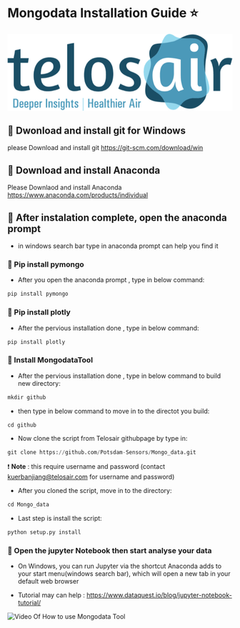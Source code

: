# Mongodata Installation Guide :star:


![Image of Telosair](https://github.com/Potsdam-Sensors/Telosair/blob/main/img/telosair.png)


## :star2: Dwonload and install git for Windows
please Download and install git https://git-scm.com/download/win

## :star2: Download and install Anaconda 
Please Downlaod and install Anaconda  https://www.anaconda.com/products/individual 



## :star2:  After instalation complete, open the anaconda prompt
- in windows search bar type in anaconda prompt can help you find it 

### :dizzy:  Pip install pymongo
   * After you open the anaconda prompt , type in below command:

```python
pip install pymongo
```

### :dizzy:  Pip install plotly
   * After the pervious installation done , type in below command:

```python
pip install plotly
```

### :dizzy:  Install MongodataTool
   * After the pervious installation done , type in below command to build new directory:

```python
mkdir github
```

* then type in below command to move in to the directot you build:

```python
cd github
```

* Now clone the script from Telosair githubpage by type in:

```python
git clone https://github.com/Potsdam-Sensors/Mongo_data.git
```

:exclamation: **Note** : this require username and password (contact kuerbanjiang@telosair.com for username and password)

* After you cloned the script, move in to the directory:

```python
cd Mongo_data
```

* Last step is install the script:

```python
python setup.py install
```

### :dizzy:  Open the jupyter Notebook then start analyse your data

* On Windows, you can run Jupyter via the shortcut Anaconda adds to your start menu(windows search bar), which will open a new tab in your default web browser
 
* Tutorial may can help : https://www.dataquest.io/blog/jupyter-notebook-tutorial/ 



![Video Of How to use Mongodata Tool](https://www.bilibili.com/video/BV1pi4y1N7e9)